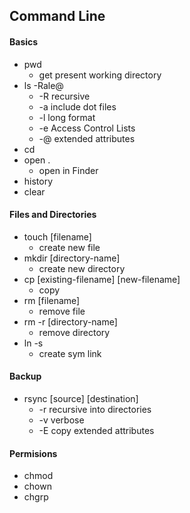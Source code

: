 ## Command Line

#### Basics
- pwd
  - get present working directory
- ls -Rale@
  - -R recursive
  - -a include dot files
  - -l long format
  - -e Access Control Lists
  - -@ extended attributes
- cd
- open .
  - open in Finder
- history
- clear

#### Files and Directories
- touch [filename]
  - create new file
- mkdir [directory-name]
  - create new directory 
- cp [existing-filename] [new-filename]
  - copy 
- rm [filename]
  - remove file
- rm -r [directory-name]
  - remove directory
- ln -s
  - create sym link

#### Backup
- rsync [source] [destination]
  - -r recursive into directories 
  - -v verbose 
  - -E copy extended attributes 

#### Permisions
- chmod
- chown
- chgrp
